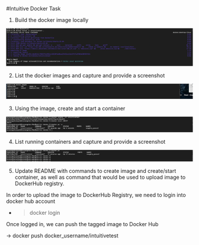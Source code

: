 #Intuitive Docker Task



1. Build the docker image locally


![plot](./images/BuildDockerImage.png)


2. List the docker images and capture and provide a screenshot


![plot](./images/ListDockerImages.png)


3. Using the image, create and start a container


![plot](./images/CreateandStart.png)


4. List running containers and capture and provide a screenshot 


![plot](./images/ListRunningContainers.png)



5. Update README with commands to create image and create/start container, as well as command that would be used to upload image to DockerHub registry.


In order to upload the image to DockerHub Registry, we need to login into docker hub account

- > docker login


Once logged in, we can push the tagged image to Docker Hub


-> docker push docker_username/intuitivetest
